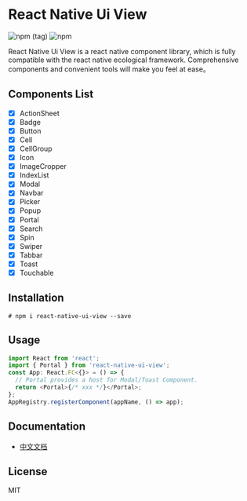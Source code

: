 # React Native Ui View

![npm (tag)](https://img.shields.io/npm/v/react-native-ui-view)
![npm](https://img.shields.io/npm/dm/react-native-ui-view)

React Native Ui View is a react native component library, which is fully compatible with the react native ecological framework. Comprehensive components and convenient tools will make you feel at ease。

## Components List

- [x] ActionSheet
- [x] Badge
- [x] Button
- [x] Cell
- [x] CellGroup
- [x] Icon
- [x] ImageCropper
- [x] IndexList
- [x] Modal
- [x] Navbar
- [x] Picker
- [x] Popup
- [x] Portal
- [x] Search
- [x] Spin
- [x] Swiper
- [x] Tabbar
- [x] Toast
- [x] Touchable

## Installation

```shell
# npm i react-native-ui-view --save
```

## Usage

```javascript
import React from 'react';
import { Portal } from 'react-native-ui-view';
const App: React.FC<{}> = () => {
  // Portal provides a host for Modal/Toast Component.
  return <Portal>{/* xxx */}</Portal>;
};
AppRegistry.registerComponent(appName, () => app);
```

## Documentation

- [中文文档](https://guyue88.github.io/react-native-ui-view/)

## License

MIT
